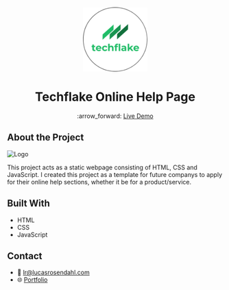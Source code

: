 <br />
<p align="center">
  <a href="#">
    <img src="https://github.com/Luchkiin/techflake-online-help-page/blob/master/images/readme-logo-img.png" alt="Logo" width="150" height="150">
  </a>
  <h1 align="center">Techflake Online Help Page</h1>
  <p align="center">
    :arrow_forward: <a href="https://luchkiin.github.io/techflake-online-help-page/"> Live Demo</a>
  </p>
</p>

## About the Project

<img src="https://github.com/Luchkiin/Portfolio/blob/master/images/projects/techflake/techflake-project-overview-green.jpg" alt="Logo" width="Auto" height="Auto">

This project acts as a static webpage consisting of HTML, CSS and JavaScript. I created this project as a template for future companys to apply for their online help sections, whether it be for a product/service.

## Built With
* HTML
* CSS
* JavaScript

## Contact
* :email: <a href="mailto:lr@lucasrosendahl.com">lr@lucasrosendahl.com</a>
* :globe_with_meridians: <a href="https://lucasrosendahl.com" target="_blank">Portfolio</a>
